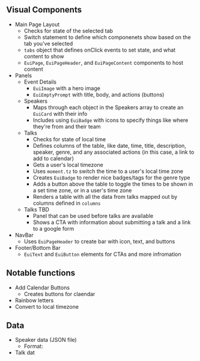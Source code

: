 ## Visual Components

- Main Page Layout
  - Checks for state of the selected tab
  - Switch statement to define which componenets show based on the tab you've selected
  - `tabs` object that defines onClick events to set state, and what content to show
  - `EuiPage`, `EuiPageHeader`, and `EuiPageContent` components to host content
- Panels
  - Event Details
    - `EuiImage` with a hero image
    - `EuiEmptyPrompt` with title, body, and actions (buttons)
  - Speakers
    - Maps through each object in the Speakers array to create an `EuiCard` with their info
    - Includes using `EuiBadge` with icons to specify things like where they're from and their team
  - Talks
    - Checks for state of local time
    - Defines columns of the table, like date, time, title, description, speaker, genre, and any associated actions (in this case, a link to add to calendar)
    - Gets a user's local timezone
    - Uses `moment.tz` to switch the time to a user's local time zone
    - Creates `EuiBadge` to render nice badges/tags for the genre type
    - Adds a button above the table to toggle the times to be shown in a set time zone, or in a user's time zone
    - Renders a table with all the data from talks mapped out by columns defined in `columns`
  - Talks TBD
    - Panel that can be used before talks are available
    - Shows a CTA with information about submitting a talk and a link to a google form
- NavBar
  - Uses `EuiPageHeader` to create bar with icon, text, and buttons
- Footer/Bottom Bar
  - `EuiText` and `EuiButton` elements for CTAs and more infromation

## Notable functions

- Add Calendar Buttons
  - Creates buttons for claendar
- Rainbow letters
- Convert to local timezone

## Data

- Speaker data (JSON file)
  - Format:
- Talk dat
